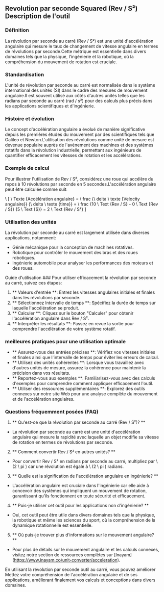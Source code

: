 ## Revolution par seconde Squared (Rev / S²) Description de l'outil

### Définition
La révolution par seconde au carré (Rev / S²) est une unité d'accélération angulaire qui mesure le taux de changement de vitesse angulaire en termes de révolutions par seconde.Cette métrique est essentielle dans divers domaines tels que la physique, l'ingénierie et la robotique, où la compréhension du mouvement de rotation est cruciale.

### Standardisation
L'unité de révolution par seconde au carré est normalisée dans le système international des unités (SI) dans le cadre des mesures de mouvement angulaire.Il est souvent utilisé aux côtés d'autres unités telles que les radians par seconde au carré (rad / s²) pour des calculs plus précis dans les applications scientifiques et d'ingénierie.

### Histoire et évolution
Le concept d'accélération angulaire a évolué de manière significative depuis les premières études du mouvement par des scientifiques tels que Galileo et Newton.L'utilisation des révolutions comme unité de mesure est devenue populaire auprès de l'avènement des machines et des systèmes rotatifs dans la révolution industrielle, permettant aux ingénieurs de quantifier efficacement les vitesses de rotation et les accélérations.

### Exemple de calcul
Pour illustrer l'utilisation de Rev / S², considérez une roue qui accélère du repos à 10 révolutions par seconde en 5 secondes.L'accélération angulaire peut être calculée comme suit:

\ [
\ Texte {Accélération angulaire} = \ frac {\ delta \ texte {Velocity angulaire}} {\ delta \ texte {time}} = \ frac {10 \ Text {Rev / S} - 0 \ Text {Rev / S}} {5 \ Text {S}} = 2 \ Text {Rev / S²}
\]

### Utilisation des unités
La révolution par seconde au carré est largement utilisée dans diverses applications, notamment:
- Génie mécanique pour la conception de machines rotatives.
- Robotique pour contrôler le mouvement des bras et des roues robotiques.
- Ingénierie automobile pour analyser les performances des moteurs et des roues.

Guide d'utilisation ###
Pour utiliser efficacement la révolution par seconde au carré, suivez ces étapes:
1. ** Valeurs d'entrée **: Entrez les vitesses angulaires initiales et finales dans les révolutions par seconde.
2. ** Sélectionnez Intervalle de temps **: Spécifiez la durée de temps sur laquelle l'accélération se produit.
3. ** Calculer **: Cliquez sur le bouton "Calculer" pour obtenir l'accélération angulaire dans Rev / S².
4. ** Interpréter les résultats **: Passez en revue la sortie pour comprendre l'accélération de votre système rotatif.

### meilleures pratiques pour une utilisation optimale
- ** Assurez-vous des entrées précises **: Vérifiez vos vitesses initiales et finales ainsi que l'intervalle de temps pour éviter les erreurs de calcul.
- ** Utilisez des unités cohérentes **: Lorsque vous travaillez avec d'autres unités de mesure, assurez la cohérence pour maintenir la précision dans vos résultats.
- ** Reportez-vous aux exemples **: Familiarisez-vous avec des calculs d'exemples pour comprendre comment appliquer efficacement l'outil.
- ** Utiliser des ressources supplémentaires **: Explorez des outils connexes sur notre site Web pour une analyse complète du mouvement et de l'accélération angulaires.

### Questions fréquemment posées (FAQ)

1. ** Qu'est-ce que la révolution par seconde au carré (Rev / S²)? **
- La révolution par seconde au carré est une unité d'accélération angulaire qui mesure la rapidité avec laquelle un objet modifie sa vitesse de rotation en termes de révolutions par seconde.

2. ** Comment convertir Rev / S² en autres unités? **
- Pour convertir Rev / S² en radians par seconde au carré, multipliez par \ (2 \ pi \) car une révolution est égale à \ (2 \ pi \) radians.

3. ** Quelle est la signification de l'accélération angulaire en ingénierie? **
- L'accélération angulaire est cruciale dans l'ingénierie car elle aide à concevoir des systèmes qui impliquent un mouvement de rotation, garantissant qu'ils fonctionnent en toute sécurité et efficacement.

4. ** Puis-je utiliser cet outil pour les applications non d'ingénierie? **
- Oui, cet outil peut être utile dans divers domaines tels que la physique, la robotique et même les sciences du sport, où la compréhension de la dynamique rotationnelle est essentielle.

5. ** Où puis-je trouver plus d'informations sur le mouvement angulaire? **
- Pour plus de détails sur le mouvement angulaire et les calculs connexes, visitez notre section de ressources complètes sur [Inayam] (https://www.inayam.co/unit-converter/acceleration).

En utilisant la révolution par seconde outil au carré, vous pouvez améliorer Mettez votre compréhension de l'accélération angulaire et de ses applications, améliorant finalement vos calculs et conceptions dans divers domaines.